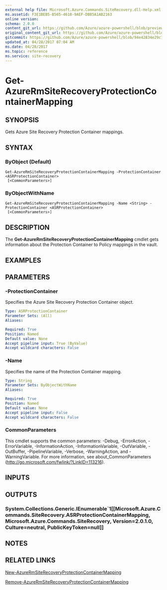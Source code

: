 ```yaml
---
external help file: Microsoft.Azure.Commands.SiteRecovery.dll-Help.xml
ms.assetid: F3E1BEB5-B565-4618-9AEF-DB85A1AB2163
online version:
schema: 2.0.0
content_git_url: https://github.com/Azure/azure-powershell/blob/preview/src/ResourceManager/SiteRecovery/Commands.SiteRecovery/help/Get-AzureRmSiteRecoveryProtectionContainerMapping.md
original_content_git_url: https://github.com/Azure/azure-powershell/blob/preview/src/ResourceManager/SiteRecovery/Commands.SiteRecovery/help/Get-AzureRmSiteRecoveryProtectionContainerMapping.md
gitcommit: https://github.com/Azure/azure-powershell/blob/94e42834e29c78cafba9e3f1e99e14af92561036
updated_at: 04/28/2017 07:04 AM
ms.date: 04/28/2017
ms.topic: reference
ms.service: site-recovery
---
```


# Get-AzureRmSiteRecoveryProtectionContainerMapping

## SYNOPSIS
Gets Azure Site Recovery Protection Container mappings.

## SYNTAX

### ByObject (Default)
```
Get-AzureRmSiteRecoveryProtectionContainerMapping -ProtectionContainer <ASRProtectionContainer>
 [<CommonParameters>]
```

### ByObjectWithName
```
Get-AzureRmSiteRecoveryProtectionContainerMapping -Name <String> -ProtectionContainer <ASRProtectionContainer>
 [<CommonParameters>]
```

## DESCRIPTION
The **Get-AzureRmSiteRecoveryProtectionContainerMapping** cmdlet gets information about the Protection Container to Policy mappings in the vault.

## EXAMPLES

## PARAMETERS

### -ProtectionContainer
Specifies the Azure Site Recovery Protection Container object.

```yaml
Type: ASRProtectionContainer
Parameter Sets: (All)
Aliases: 

Required: True
Position: Named
Default value: None
Accept pipeline input: True (ByValue)
Accept wildcard characters: False
```

### -Name
Specifies the name of the Protection Container mapping.

```yaml
Type: String
Parameter Sets: ByObjectWithName
Aliases: 

Required: True
Position: Named
Default value: None
Accept pipeline input: False
Accept wildcard characters: False
```

### CommonParameters
This cmdlet supports the common parameters: -Debug, -ErrorAction, -ErrorVariable, -InformationAction, -InformationVariable, -OutVariable, -OutBuffer, -PipelineVariable, -Verbose, -WarningAction, and -WarningVariable. For more information, see about_CommonParameters (http://go.microsoft.com/fwlink/?LinkID=113216).

## INPUTS

## OUTPUTS

### System.Collections.Generic.IEnumerable`1[[Microsoft.Azure.Commands.SiteRecovery.ASRProtectionContainerMapping, Microsoft.Azure.Commands.SiteRecovery, Version=2.0.1.0, Culture=neutral, PublicKeyToken=null]]

## NOTES

## RELATED LINKS

[New-AzureRmSiteRecoveryProtectionContainerMapping](./New-AzureRmSiteRecoveryProtectionContainerMapping.md)

[Remove-AzureRmSiteRecoveryProtectionContainerMapping](./Remove-AzureRmSiteRecoveryProtectionContainerMapping.md)
